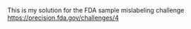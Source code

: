 This is my solution for the FDA sample mislabeling challenge
https://precision.fda.gov/challenges/4

